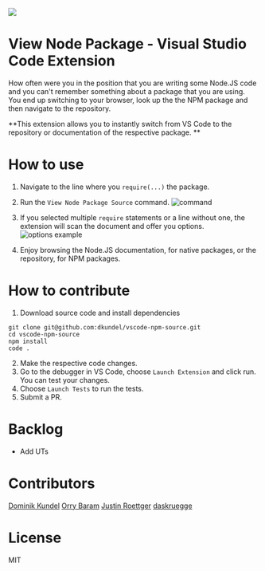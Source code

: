 ![](images/logo-300x.png)
# View Node Package - Visual Studio Code Extension

How often were you in the position that you are writing some Node.JS code and you can't remember
something about a package that you are using. You end up switching to your browser, look up the
the NPM package and then navigate to the repository.

**This extension allows you to instantly switch from VS Code to the repository or documentation of
the respective package. **

# How to use 

1. Navigate to the line where you `require(...)` the package.

2. Run the `View Node Package Source` command.
![command](images/command.png)

3. If you selected multiple `require` statements or a line without one, the extension will scan the document and offer you options.
![options example](images/options.png)

4. Enjoy browsing the Node.JS documentation, for native packages, or the repository, for NPM packages. 

# How to contribute

1. Download source code and install dependencies 
```
git clone git@github.com:dkundel/vscode-npm-source.git
cd vscode-npm-source
npm install
code .
```
2. Make the respective code changes.
3. Go to the debugger in VS Code, choose `Launch Extension` and click run. You can test your changes.
4. Choose `Launch Tests` to run the tests.
5. Submit a PR.

# Backlog

  - Add UTs

# Contributors

[Dominik Kundel](https://github.com/dkundel)
[Orry Baram](https://github.com/orrybaram)
[Justin Roettger](https://github.com/jlroettger)
[daskruegge](https://github.com/daskruegge)

# License

MIT